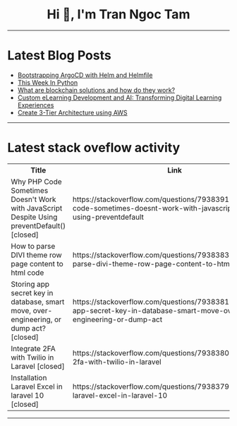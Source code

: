 <h1 align="center">Hi 👋, I'm Tran Ngoc Tam</h1>

---

# Latest Blog Posts 
<!-- BLOG-POST-LIST:START -->
- [Bootstrapping ArgoCD with Helm and Helmfile](https://dev.to/woovi/bootstrapping-argocd-with-helm-and-helmfile-2fhe)
- [This Week In Python](https://dev.to/bascodes/this-week-in-python-5chj)
- [What are blockchain solutions and how do they work?](https://dev.to/eminencetechnology/what-are-blockchain-solutions-and-how-do-they-work-1am)
- [Custom eLearning Development and AI: Transforming Digital Learning Experiences](https://dev.to/manishgiri1/custom-elearning-development-and-ai-transforming-digital-learning-experiences-10m6)
- [Create 3-Tier Architecture using AWS](https://dev.to/nirosha_jaganathan_cd0f19/create-3-tier-architecture-using-aws-2gn)
<!-- BLOG-POST-LIST:END -->

---

# Latest stack oveflow activity
<table>
  <tr><th>Title</th><th>Link</th></tr>
  <!-- STACKOVERFLOW:START --><tr><td>Why PHP Code Sometimes Doesn&#39;t Work with JavaScript Despite Using preventDefault&lpar;&rpar; [closed]</td><td>https://stackoverflow.com/questions/79383912/why-php-code-sometimes-doesnt-work-with-javascript-despite-using-preventdefault</td></tr><tr><td>How to parse DIVI theme row page content to html code</td><td>https://stackoverflow.com/questions/79383831/how-to-parse-divi-theme-row-page-content-to-html-code</td></tr><tr><td>Storing app secret key in database, smart move, over-engineering, or dump act? [closed]</td><td>https://stackoverflow.com/questions/79383812/storing-app-secret-key-in-database-smart-move-over-engineering-or-dump-act</td></tr><tr><td>Integrate 2FA with Twilio in Laravel [closed]</td><td>https://stackoverflow.com/questions/79383803/integrate-2fa-with-twilio-in-laravel</td></tr><tr><td>Installation Laravel Excel in laravel 10 [closed]</td><td>https://stackoverflow.com/questions/79383796/installation-laravel-excel-in-laravel-10</td></tr><!-- STACKOVERFLOW:END -->
</table>

---


